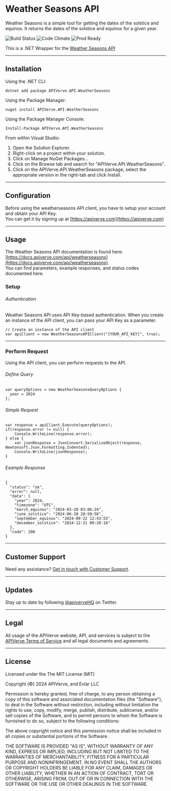 Weather Seasons API
============

Weather Seasons is a simple tool for getting the dates of the solstice and equinox. It returns the dates of the solstice and equinox for a given year.

![Build Status](https://img.shields.io/badge/build-passing-green)
![Code Climate](https://img.shields.io/badge/maintainability-B-purple)
![Prod Ready](https://img.shields.io/badge/production-ready-blue)

This is a .NET Wrapper for the [Weather Seasons API](https://apiverve.com/marketplace/api/weatherseasons)

---

## Installation

Using the .NET CLI:
```
dotnet add package APIVerve.API.WeatherSeasons
```

Using the Package Manager:
```
nuget install APIVerve.API.WeatherSeasons
```

Using the Package Manager Console:
```
Install-Package APIVerve.API.WeatherSeasons
```

From within Visual Studio:

1. Open the Solution Explorer.
2. Right-click on a project within your solution.
3. Click on Manage NuGet Packages...
4. Click on the Browse tab and search for "APIVerve.API.WeatherSeasons".
5. Click on the APIVerve.API.WeatherSeasons package, select the appropriate version in the right-tab and click Install.


---

## Configuration

Before using the weatherseasons API client, you have to setup your account and obtain your API Key.  
You can get it by signing up at [https://apiverve.com](https://apiverve.com)

---

## Usage

The Weather Seasons API documentation is found here: [https://docs.apiverve.com/api/weatherseasons](https://docs.apiverve.com/api/weatherseasons).  
You can find parameters, example responses, and status codes documented here.

### Setup

###### Authentication
Weather Seasons API uses API Key-based authentication. When you create an instance of the API client, you can pass your API Key as a parameter.

```
// Create an instance of the API client
var apiClient = new WeatherSeasonsAPIClient("[YOUR_API_KEY]", true);
```

---


### Perform Request
Using the API client, you can perform requests to the API.

###### Define Query

```
var queryOptions = new WeatherSeasonsQueryOptions {
  year = 2024
};
```

###### Simple Request

```
var response = apiClient.Execute(queryOptions);
if(response.error != null) {
	Console.WriteLine(response.error);
} else {
    var jsonResponse = JsonConvert.SerializeObject(response, Newtonsoft.Json.Formatting.Indented);
    Console.WriteLine(jsonResponse);
}
```

###### Example Response

```
{
  "status": "ok",
  "error": null,
  "data": {
    "year": 2024,
    "timezone": "UTC",
    "march_equinox": "2024-03-20 03:06:24",
    "june_solstice": "2024-06-20 20:50:58",
    "september_equinox": "2024-09-22 12:43:55",
    "december_solstice": "2024-12-21 09:20:18"
  },
  "code": 200
}
```

---

## Customer Support

Need any assistance? [Get in touch with Customer Support](https://apiverve.com/contact).

---

## Updates
Stay up to date by following [@apiverveHQ](https://twitter.com/apiverveHQ) on Twitter.

---

## Legal

All usage of the APIVerve website, API, and services is subject to the [APIVerve Terms of Service](https://apiverve.com/terms) and all legal documents and agreements.

---

## License
Licensed under the The MIT License (MIT)

Copyright (&copy;) 2024 APIVerve, and Evlar LLC

Permission is hereby granted, free of charge, to any person obtaining a copy of this software and associated documentation files (the "Software"), to deal in the Software without restriction, including without limitation the rights to use, copy, modify, merge, publish, distribute, sublicense, and/or sell copies of the Software, and to permit persons to whom the Software is furnished to do so, subject to the following conditions:

The above copyright notice and this permission notice shall be included in all copies or substantial portions of the Software.

THE SOFTWARE IS PROVIDED "AS IS", WITHOUT WARRANTY OF ANY KIND, EXPRESS OR IMPLIED, INCLUDING BUT NOT LIMITED TO THE WARRANTIES OF MERCHANTABILITY, FITNESS FOR A PARTICULAR PURPOSE AND NONINFRINGEMENT. IN NO EVENT SHALL THE AUTHORS OR COPYRIGHT HOLDERS BE LIABLE FOR ANY CLAIM, DAMAGES OR OTHER LIABILITY, WHETHER IN AN ACTION OF CONTRACT, TORT OR OTHERWISE, ARISING FROM, OUT OF OR IN CONNECTION WITH THE SOFTWARE OR THE USE OR OTHER DEALINGS IN THE SOFTWARE.